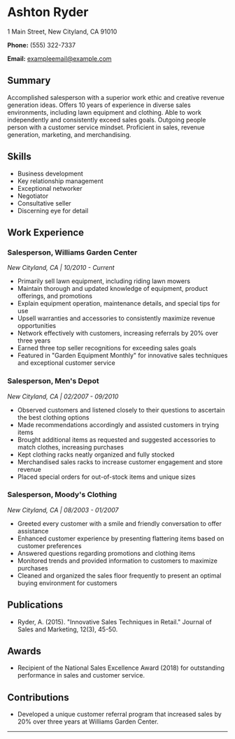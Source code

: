 # Ashton Ryder

1 Main Street, New Cityland, CA 91010

**Phone:** (555) 322-7337

**Email:** exampleemail@example.com

## Summary

Accomplished salesperson with a superior work ethic and creative revenue generation ideas. Offers 10 years of experience in diverse sales environments, including lawn equipment and clothing. Able to work independently and consistently exceed sales goals. Outgoing people person with a customer service mindset. Proficient in sales, revenue generation, marketing, and merchandising.

## Skills

- Business development
- Key relationship management
- Exceptional networker
- Negotiator
- Consultative seller
- Discerning eye for detail

## Work Experience

### Salesperson, Williams Garden Center

*New Cityland, CA | 10/2010 - Current*

- Primarily sell lawn equipment, including riding lawn mowers
- Maintain thorough and updated knowledge of equipment, product offerings, and promotions
- Explain equipment operation, maintenance details, and special tips for use
- Upsell warranties and accessories to consistently maximize revenue opportunities
- Network effectively with customers, increasing referrals by 20% over three years
- Earned three top seller recognitions for exceeding sales goals
- Featured in "Garden Equipment Monthly" for innovative sales techniques and exceptional customer service

### Salesperson, Men's Depot

*New Cityland, CA | 02/2007 - 09/2010*

- Observed customers and listened closely to their questions to ascertain the best clothing options
- Made recommendations accordingly and assisted customers in trying items
- Brought additional items as requested and suggested accessories to match clothes, increasing purchases
- Kept clothing racks neatly organized and fully stocked
- Merchandised sales racks to increase customer engagement and store revenue
- Placed special orders for out-of-stock items and unique sizes

### Salesperson, Moody's Clothing

*New Cityland, CA | 08/2003 - 01/2007*

- Greeted every customer with a smile and friendly conversation to offer assistance
- Enhanced customer experience by presenting flattering items based on customer preferences
- Answered questions regarding promotions and clothing items
- Monitored trends and provided information to customers to maximize purchases
- Cleaned and organized the sales floor frequently to present an optimal buying environment for customers

## Publications

- Ryder, A. (2015). "Innovative Sales Techniques in Retail." Journal of Sales and Marketing, 12(3), 45-50.

## Awards

- Recipient of the National Sales Excellence Award (2018) for outstanding performance in sales and customer service.

## Contributions

- Developed a unique customer referral program that increased sales by 20% over three years at Williams Garden Center.

---
